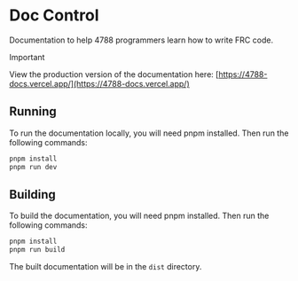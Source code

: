 # Doc Control

Documentation to help 4788 programmers learn how to write FRC code.

> [!IMPORTANT]
> View the production version of the documentation here: [https://4788-docs.vercel.app/](https://4788-docs.vercel.app/)

## Running

To run the documentation locally, you will need pnpm installed. Then run the following commands:

```bash
pnpm install
pnpm run dev
```

## Building

To build the documentation, you will need pnpm installed. Then run the following commands:

```bash
pnpm install
pnpm run build
```

The built documentation will be in the `dist` directory.
